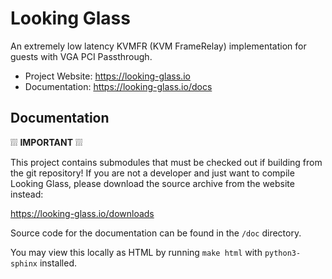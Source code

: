 # Looking Glass

An extremely low latency KVMFR (KVM FrameRelay) implementation for guests with
VGA PCI Passthrough.

* Project Website: https://looking-glass.io
* Documentation: https://looking-glass.io/docs

## Documentation

❕❕❕ **IMPORTANT** ❕❕❕

This project contains submodules that must be checked out if building from the
git repository! If you are not a developer and just want to compile Looking
Glass, please download the source archive from the website instead:

https://looking-glass.io/downloads

Source code for the documentation can be found in the `/doc` directory.

You may view this locally as HTML by running `make html` with `python3-sphinx`
installed.

